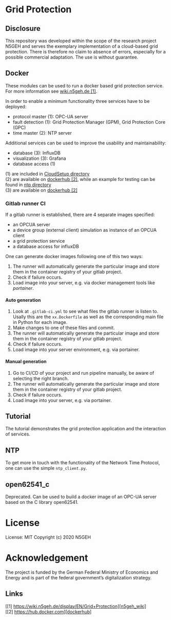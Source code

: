 Grid Protection
=========================
## Disclosure
This repository was developed within the scope of the research project N5GEH and serves the exemplary implementation of a cloud-based grid protection. 
There is therefore no claim to absence of errors, especially for a possible commercial adaptation. The use is without guarantee. 

## Docker
These modules can be used to run a docker based grid protection service. For more information see [wiki.n5geh.de [1]][n5geh_wiki].

In order to enable a minimum functionality three services have to be deployed:
* protocol master (1): OPC-UA server
* fault detection (1): Grid Protection Manager (GPM), Grid Protection Core (GPC)
* time master (2): NTP server

Additional services can be used to improve the usability and maintainability:
* database (3): InfluxDB
* visualization (3): Grafana
* database access (1)

(1) are included in [CloudSetup directory][dir_cloudsetup] \
(2) are available on [dockerhub [2]][dockerhub], while an example for testing can be found in [ntp directory][dir_ntp] \
(3) are available on [dockerhub [2]][dockerhub]

### Gitlab runner CI
If a gitlab runner is established, there are 4 separate images specified:
- an OPCUA server
- a device group (external client) simulation as instance of an OPCUA client
- a grid protection service
- a database access for influxDB

One can generate docker images following one of this two ways:
1. The runner will automatically generate the particular image and store them in the container registry of your gitlab project.
2. Check if failure occurs.
3. Load image into your server, e.g. via docker management tools like _portainer_.

#### Auto generation
1. Look at `.gitlab-ci.yml` to see what files the gitlab runner is listen to. Usally this are the `xx.Dockerfile` as well as the corresponding main file in Python for each image.
2. Make changes to one of these files and commit.
3. The runner will automatically generate the particular image and store them in the container registry of your gitlab project.
4. Check if failure occurs.
5. Load image into your server environment, e.g. via portainer.

#### Manual generation
1. Go to CI/CD of your project and run pipeline manually, be aware of selecting the right branch.
2. The runner will automatically generate the particular image and store them in the container registry of your gitlab project.
3. Check if failure occurs.
4. Load image into your server, e.g. via portainer.

## Tutorial
The tutorial demonstrates the grid protection application and the interaction of services.

## NTP
To get more in touch with the functionality of the Network Time Protocol, one can use the simple `ntp_client.py`.

## open62541_c
Deprecated. Can be used to build a docker image of an OPC-UA server based on the C library open62541.

# License
License: MIT Copyright (c) 2020 N5GEH

# Acknowledgement
The project is funded by the German Federal Ministry of Economics and Energy and is part of the federal government’s digitalization strategy. 


## Links
[[1] https://wiki.n5geh.de/display/EN/Grid+Protection][n5geh_wiki] \
[[2] https://hub.docker.com][dockerhub]

[n5geh_wiki]: https://wiki.n5geh.de/display/EN/Grid+Protection
[dir_cloudsetup]: /docker/cloud_setup
[dir_ntp]: /ntp
[dockerhub]: https://hub.docker.com